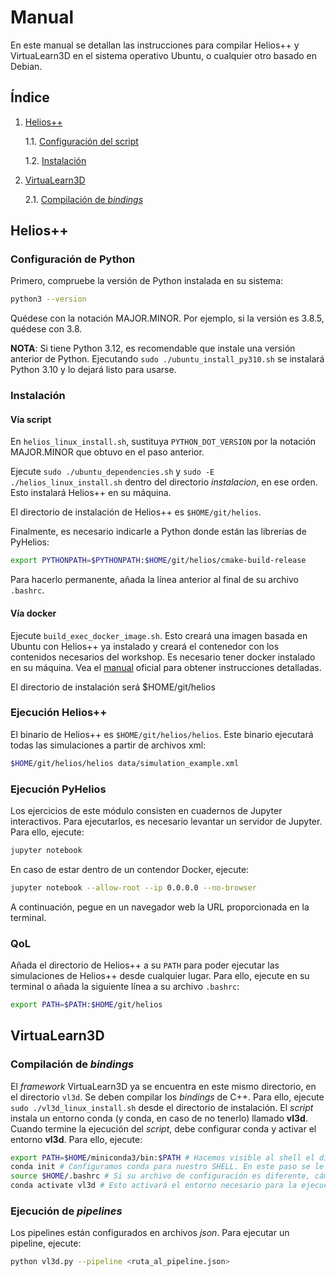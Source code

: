 # Manual
En este manual se detallan las instrucciones para compilar Helios++ y VirtuaLearn3D en el sistema operativo Ubuntu, o cualquier otro basado en Debian.

## Índice

1. [Helios++](#helios)

    1.1. [Configuración del script](#configuración-del-script)

    1.2. [Instalación](#instalación)

2. [VirtuaLearn3D](#virtualearn3d)

    2.1. [Compilación de _bindings_](#compilación-de-bindings)

## Helios++

### Configuración de Python

Primero, compruebe la versión de Python instalada en su sistema:
  
  ```bash
  python3 --version
  ```
Quédese con la notación MAJOR.MINOR. Por ejemplo, si la versión es 3.8.5, quédese con 3.8.

**NOTA**: Si tiene Python 3.12, es recomendable que instale una versión anterior de Python. Ejecutando `sudo ./ubuntu_install_py310.sh` se instalará Python 3.10 y lo dejará listo para usarse.

### Instalación

#### Vía script

En `helios_linux_install.sh`, sustituya `PYTHON_DOT_VERSION` por la notación MAJOR.MINOR que obtuvo en el paso anterior.

Ejecute `sudo ./ubuntu_dependencies.sh` y `sudo -E ./helios_linux_install.sh` dentro del directorio _instalacion_, en ese orden. Esto instalará Helios++ en su máquina.

El directorio de instalación de Helios++ es `$HOME/git/helios`.

Finalmente, es necesario indicarle a Python donde están las librerías de PyHelios:

```bash
export PYTHONPATH=$PYTHONPATH:$HOME/git/helios/cmake-build-release
```

Para hacerlo permanente, añada la línea anterior al final de su archivo `.bashrc`.

#### Vía docker 

Ejecute `build_exec_docker_image.sh`. Esto creará una imagen basada en Ubuntu con Helios++ ya instalado y creará el contenedor con los contenidos necesarios del workshop. Es necesario tener docker instalado en su máquina. Vea el [manual](https://docs.docker.com/engine/install/ubuntu/) oficial para obtener instrucciones detalladas.

El directorio de instalación será $HOME/git/helios

### Ejecución Helios++

El binario de Helios++ es `$HOME/git/helios/helios`. Este binario ejecutará todas las simulaciones a partir de archivos xml:

```bash
$HOME/git/helios/helios data/simulation_example.xml
```

### Ejecución PyHelios

Los ejercicios de este módulo consisten en cuadernos de Jupyter interactivos. Para ejecutarlos, es necesario levantar un servidor de Jupyter. Para ello, ejecute:

```bash 
jupyter notebook
```

En caso de estar dentro de un contendor Docker, ejecute:

```bash
jupyter notebook --allow-root --ip 0.0.0.0 --no-browser
```

A continuación, pegue en un navegador web la URL proporcionada en la terminal.

### QoL

Añada el directorio de Helios++ a su `PATH` para poder ejecutar las simulaciones de Helios++ desde cualquier lugar. Para ello, ejecute en su terminal o añada la siguiente línea a su archivo `.bashrc`:

```bash
export PATH=$PATH:$HOME/git/helios
```

## VirtuaLearn3D

### Compilación de _bindings_

El _framework_ VirtuaLearn3D ya se encuentra en este mismo directorio, en el directorio `vl3d`. Se deben compilar los _bindings_ de C++. Para ello, ejecute `sudo ./vl3d_linux_install.sh` desde el directorio de instalación. El _script_ instala un entorno conda (y conda, en caso de no tenerlo) llamado **vl3d**. Cuando termine la ejecución del _script_, debe configurar conda y activar el entorno **vl3d**. Para ello, ejecute:

```bash
export PATH=$HOME/miniconda3/bin:$PATH # Hacemos visible al shell el directorio de instalación de conda
conda init # Configuramos conda para nuestro SHELL. En este paso se le indicará el archivo de configuración a modificar para hacer que la configuración sea permanente.
source $HOME/.bashrc # Si su archivo de configuración es diferente, cámbielo por el correcto.
conda activate vl3d # Esto activará el entorno necesario para la ejecución del framework.
```

### Ejecución de _pipelines_

Los pipelines están configurados en archivos _json_. Para ejecutar un pipeline, ejecute:

```bash
python vl3d.py --pipeline <ruta_al_pipeline.json>
```
